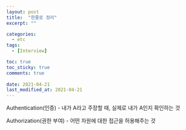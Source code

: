 ```yaml
---
layout: post
title:  "한줄로 정리"
excerpt: ""

categories:
  - etc
tags:
  - [Interview]

toc: true
toc_sticky: true
comments: true
 
date: 2021-04-21
last_modified_at: 2021-04-21
---
```

Authentication(인증) - 내가 A라고 주장할 때, 실제로 내가 A인지 확인하는 것

Authorization(권한 부여) - 어떤 자원에 대한 접근을 허용해주는 것

